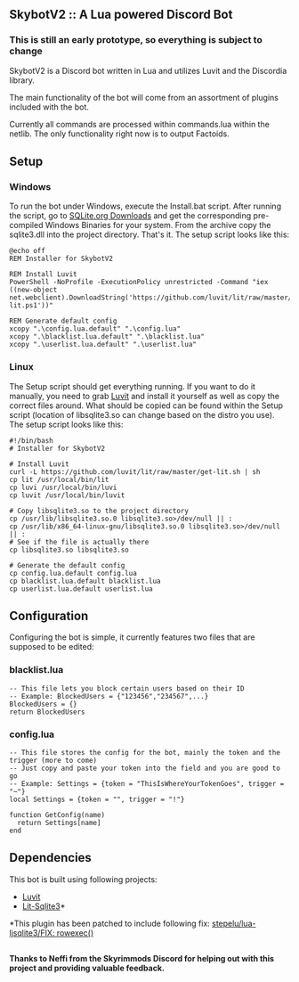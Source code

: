 ## SkybotV2 :: A Lua powered Discord Bot

### This is still an early prototype, so everything is subject to change

SkybotV2 is a Discord bot written in Lua and utilizes Luvit and the Discordia library.

The main functionality of the bot will come from an assortment of plugins included with the bot.

Currently all commands are processed within commands.lua within the netlib. The only functionality right now is to output Factoids.

## Setup

### Windows

To run the bot under Windows, execute the Install.bat script. After running the script, go to [SQLite.org Downloads](https://sqlite.org/download.html) and get the corresponding pre-compiled Windows Binaries for your system. From the archive copy the sqlite3.dll into the project directory. That's it. The setup script looks like this:
```
@echo off
REM Installer for SkybotV2

REM Install Luvit
PowerShell -NoProfile -ExecutionPolicy unrestricted -Command "iex ((new-object net.webclient).DownloadString('https://github.com/luvit/lit/raw/master/get-lit.ps1'))"

REM Generate default config
xcopy ".\config.lua.default" ".\config.lua"
xcopy ".\blacklist.lua.default" ".\blacklist.lua"
xcopy ".\userlist.lua.default" ".\userlist.lua"
```

### Linux

The Setup script should get everything running. If you want to do it manually, you need to grab [Luvit](https://luvit.io/) and install it yourself as well as copy the correct files around. What should be copied can be found within the Setup script (location of libsqlite3.so can change based on the distro you use). The setup script looks like this:

```
#!/bin/bash
# Installer for SkybotV2

# Install Luvit
curl -L https://github.com/luvit/lit/raw/master/get-lit.sh | sh
cp lit /usr/local/bin/lit
cp luvi /usr/local/bin/luvi
cp luvit /usr/local/bin/luvit

# Copy libsqlite3.so to the project directory
cp /usr/lib/libsqlite3.so.0 libsqlite3.so>/dev/null || :
cp /usr/lib/x86_64-linux-gnu/libsqlite3.so.0 libsqlite3.so>/dev/null || :
# See if the file is actually there 
cp libsqlite3.so libsqlite3.so

# Generate the default config
cp config.lua.default config.lua
cp blacklist.lua.default blacklist.lua
cp userlist.lua.default userlist.lua
```

## Configuration

Configuring the bot is simple, it currently features two files that are supposed to be edited:

### blacklist.lua
```
-- This file lets you block certain users based on their ID
-- Example: BlockedUsers = {"123456","234567",...}
BlockedUsers = {}
return BlockedUsers
```

### config.lua
```
-- This file stores the config for the bot, mainly the token and the trigger (more to come)
-- Just copy and paste your token into the field and you are good to go
-- Example: Settings = {token = "ThisIsWhereYourTokenGoes", trigger = "~"}
local Settings = {token = "", trigger = "!"}

function GetConfig(name)
  return Settings[name]
end
```


## Dependencies

This bot is built using following projects:
* [Luvit](https://github.com/luvit/luvit)
* [Lit-Sqlite3](https://github.com/SinisterRectus/lit-sqlite3)*

\*This plugin has been patched to include following fix: [stepelu/lua-ljsqlite3/FIX: rowexec()](https://github.com/stepelu/lua-ljsqlite3/commit/b954905003880105926ed51a01df2b5ac32701f1)

##

**Thanks to Neffi from the Skyrimmods Discord for helping out with this project and providing valuable feedback.**
